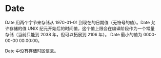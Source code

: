 # Date

Date 用两个字节来存储从 1970-01-01 到现在的日期值（无符号的值）。Date 允许存储的值 UNIX 纪元开始后的时间值，这个值上限会在编译阶段作为一个常量存储（当前只能到 2038 年，但可以拓展到 2106 年）。
Date 最小的值为 0000-00-00 00:00:00。

Date 中没有存储时区信息。